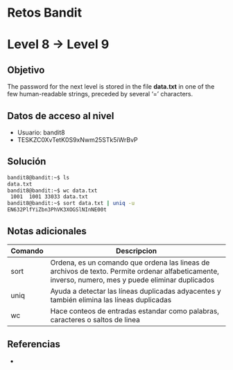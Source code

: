 # Retos Bandit

# Level 8 → Level 9

## Objetivo
The password for the next level is stored in the file **data.txt** in one of the few human-readable strings, preceded by several ‘=’ characters.

## Datos de acceso al nivel
- Usuario: bandit8
- TESKZC0XvTetK0S9xNwm25STk5iWrBvP

## Solución
```bash
bandit8@bandit:~$ ls
data.txt
bandit8@bandit:~$ wc data.txt
 1001  1001 33033 data.txt
bandit8@bandit:~$ sort data.txt | uniq -u
EN632PlfYiZbn3PhVK3XOGSlNInNE00t
```
## Notas adicionales
| Comando | Descripcion |
|---------|-------------|
| sort | Ordena, es un comando que ordena las lineas de archivos de texto. Permite ordenar alfabeticamente, inverso, numero, mes y puede eliminar duplicados |
| uniq | Ayuda a detectar las líneas duplicadas adyacentes y también elimina las líneas duplicadas |
| wc | Hace conteos de entradas estandar como palabras, caracteres o saltos de linea |

## Referencias
- []()